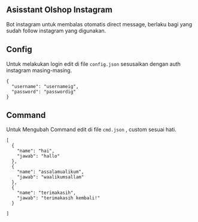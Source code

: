 ## Asisstant Olshop Instagram

  Bot instagram untuk membalas otomatis direct message, berlaku bagi yang sudah follow instagram yang digunakan.
  
  
## Config 
  Untuk melakukan login edit di file `config.json` sesusaikan dengan auth instagram masing-masing.
  ```
  {
    "username": "usernameig",
    "password": "passwordig"
  }
  ```
## Command
  Untuk Mengubah Command edit di file `cmd.json` , custom sesuai hati.
  ```
  [
    {
      "name": "hai",
      "jawab": "hallo"
    },
    {
      "name": "assalamualikum",
      "jawab": "waalikumsallam"
    },
    {
      "name": "terimakasih",
      "jawab": "terimakasih kembali!"
    }
    
  ]
  ```
